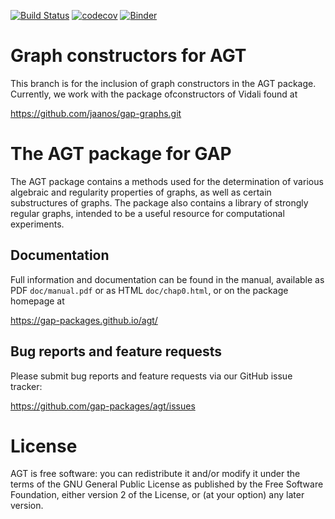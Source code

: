 [![Build Status](https://travis-ci.org/gap-packages/agt.svg?branch=master)](https://travis-ci.org/gap-packages/agt)
[![codecov](https://codecov.io/gh/gap-packages/agt/branch/master/graph/badge.svg)](https://codecov.io/gh/gap-packages/agt)
[![Binder](https://mybinder.org/badge.svg)](https://mybinder.org/v2/gh/gap-packages/agt/master)

# Graph constructors for AGT

This branch is for the inclusion of graph constructors in the AGT package. 
Currently, we work with the package ofconstructors of Vidali found at

<https://github.com/jaanos/gap-graphs.git>

# The AGT package for GAP

The AGT package contains a methods used for the determination of  various 
algebraic and regularity properties of graphs, as well as certain substructures 
of graphs. The package also contains a library of strongly regular graphs,
intended to be a useful resource for computational experiments. 
  

## Documentation

Full information and documentation can be found in the manual, available
as PDF `doc/manual.pdf` or as HTML `doc/chap0.html`, or on the package
homepage at

  <https://gap-packages.github.io/agt/>


## Bug reports and feature requests

Please submit bug reports and feature requests via our GitHub issue tracker:

  <https://github.com/gap-packages/agt/issues>


# License

AGT is free software: you can redistribute it and/or modify
it under the terms of the GNU General Public License as published by
the Free Software Foundation, either version 2 of the License, or
(at your option) any later version.


